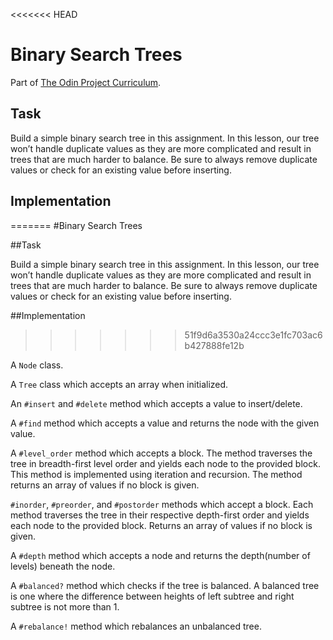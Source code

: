 <<<<<<< HEAD
# Binary Search Trees

Part of [The Odin Project Curriculum](https://www.theodinproject.com/courses/ruby-programming/lessons/data-structures-and-algorithms).

## Task

Build a simple binary search tree in this assignment. In this lesson, our tree won’t handle duplicate values as they are more complicated and result in trees that are much harder to balance. Be sure to always remove duplicate values or check for an existing value before inserting.

## Implementation
=======
#Binary Search Trees

##Task

Build a simple binary search tree in this assignment. In this lesson, our tree won’t handle duplicate values as they are more complicated and result in trees that are much harder to balance. Be sure to always remove duplicate values or check for an existing value before inserting.

##Implementation
>>>>>>> 51f9d6a3530a24ccc3e1fc703ac6b427888fe12b

A `Node` class.

A `Tree` class which accepts an array when initialized.

An `#insert` and `#delete` method which accepts a value to insert/delete.

A `#find` method which accepts a value and returns the node with the given value.

A `#level_order` method which accepts a block. The method traverses the tree in breadth-first level order and yields each node to the provided block. This method is implemented using iteration and recursion. The method returns an array of values if no block is given.

`#inorder`, `#preorder`, and `#postorder` methods which accept a block. Each method traverses the tree in their respective depth-first order and yields each node to the provided block. Returns an array of values if no block is given.

A `#depth` method which accepts a node and returns the depth(number of levels) beneath the node.

A `#balanced?` method which checks if the tree is balanced. A balanced tree is one where the difference between heights of left subtree and right subtree is not more than 1.

A `#rebalance!` method which rebalances an unbalanced tree.
